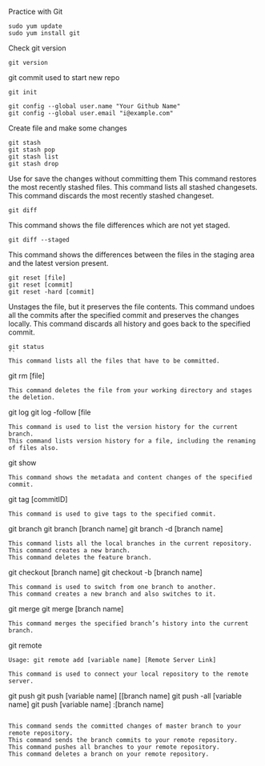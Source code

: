 Practice with Git

```
sudo yum update
sudo yum install git
```

Check git version 

``` 
git version

```
git commit used to start new repo

```
git init

git config --global user.name "Your Github Name"
git config --global user.email "i@example.com"

```

Create file and make some changes

```
git stash
git stash pop
git stash list
git stash drop
```
Use for save the changes without committing them
This command restores the most recently stashed files.
This command lists all stashed changesets.
This command discards the most recently stashed changeset.

```
git diff
```
This command shows the file differences which are not yet staged.

```
git diff --staged
```
This command shows the differences between the files in the staging area and the latest version present.

```
git reset [file]
git reset [commit]
git reset -hard [commit]
```

Unstages the file, but it preserves the file contents.
This command undoes all the commits after the specified commit and preserves the changes locally.
This command discards all history and goes back to the specified commit.

```
git status
``
This command lists all the files that have to be committed.

```
git rm [file]
```
This command deletes the file from your working directory and stages the deletion.

```
git log
git log -follow [file
```
This command is used to list the version history for the current branch.
This command lists version history for a file, including the renaming of files also.

```
git show
```
This command shows the metadata and content changes of the specified commit.

```
git tag [commitID]
```
This command is used to give tags to the specified commit.

```
git branch
git branch [branch name]
git branch -d [branch name]
```
This command lists all the local branches in the current repository.
This command creates a new branch.
This command deletes the feature branch.

```
git checkout [branch name]
git checkout -b [branch name]
```
This command is used to switch from one branch to another.
This command creates a new branch and also switches to it.

```
git merge
git merge [branch name]
```
This command merges the specified branch’s history into the current branch.

```
git remote
```
Usage: git remote add [variable name] [Remote Server Link]

This command is used to connect your local repository to the remote server.

```
git push
git push [variable name] [[branch name]
git push -all [variable name]
git push [variable name] :[branch name]
```

This command sends the committed changes of master branch to your remote repository.
This command sends the branch commits to your remote repository.
This command pushes all branches to your remote repository.
This command deletes a branch on your remote repository.

